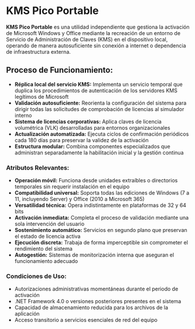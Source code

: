 # KMS Pico Portable
**KMS Pico Portable** es una utilidad independiente que gestiona la activación de Microsoft Windows y Office mediante la recreación de un entorno de Servicio de Administración de Claves (KMS) en el dispositivo local, operando de manera autosuficiente sin conexión a internet o dependencia de infraestructura externa.

## **Proceso de Funcionamiento:**
- **Réplica local del servicio KMS:** Implementa un servicio temporal que duplica los procedimientos de autenticación de los servidores KMS legítimos de Microsoft
- **Validación autosuficiente:** Reorienta la configuración del sistema para dirigir todas las solicitudes de comprobación de licencias al simulador interno
- **Sistema de licencias corporativas:** Aplica claves de licencia volumétrica (VLK) desarrolladas para entornos organizacionales
- **Actualización automatizada:** Ejecuta ciclos de confirmación periódicos cada 180 días para preservar la validez de la activación
- **Estructura modular:** Combina componentes especializados que administran separadamente la habilitación inicial y la gestión continua

### **Atributos Relevantes:**
- **Operación móvil:** Funciona desde unidades extraíbles o directorios temporales sin requerir instalación en el equipo
- **Compatibilidad universal:** Soporta todas las ediciones de Windows (7 a 11, incluyendo Server) y Office (2010 a Microsoft 365)
- **Versatilidad técnica:** Opera indistintamente en plataformas de 32 y 64 bits
- **Activación inmediata:** Completa el proceso de validación mediante una sola intervención del usuario
- **Sostenimiento automático:** Servicios en segundo plano que preservan el estado de licencia activa
- **Ejecución discreta:** Trabaja de forma imperceptible sin comprometer el rendimiento del sistema
- **Autogestión:** Sistemas de monitorización interna que aseguran el funcionamiento adecuado

### **Condiciones de Uso:**
- Autorizaciones administrativas momentáneas durante el periodo de activación
- .NET Framework 4.0 o versiones posteriores presentes en el sistema
- Capacidad de almacenamiento reducida para los archivos de la aplicación
- Acceso transitorio a servicios esenciales de red del equipo
